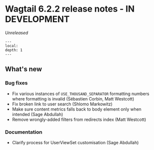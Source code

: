 # Wagtail 6.2.2 release notes - IN DEVELOPMENT

_Unreleased_

```{contents}
---
local:
depth: 1
---
```

## What's new


### Bug fixes

 * Fix various instances of `USE_THOUSAND_SEPARATOR` formatting numbers where formatting is invalid (Sébastien Corbin, Matt Westcott)
 * Fix broken link to user search (Shlomo Markowitz)
 * Make sure content metrics falls back to body element only when intended (Sage Abdullah)
 * Remove wrongly-added filters from redirects index (Matt Westcott)


### Documentation

 * Clarify process for UserViewSet customisation (Sage Abdullah)
